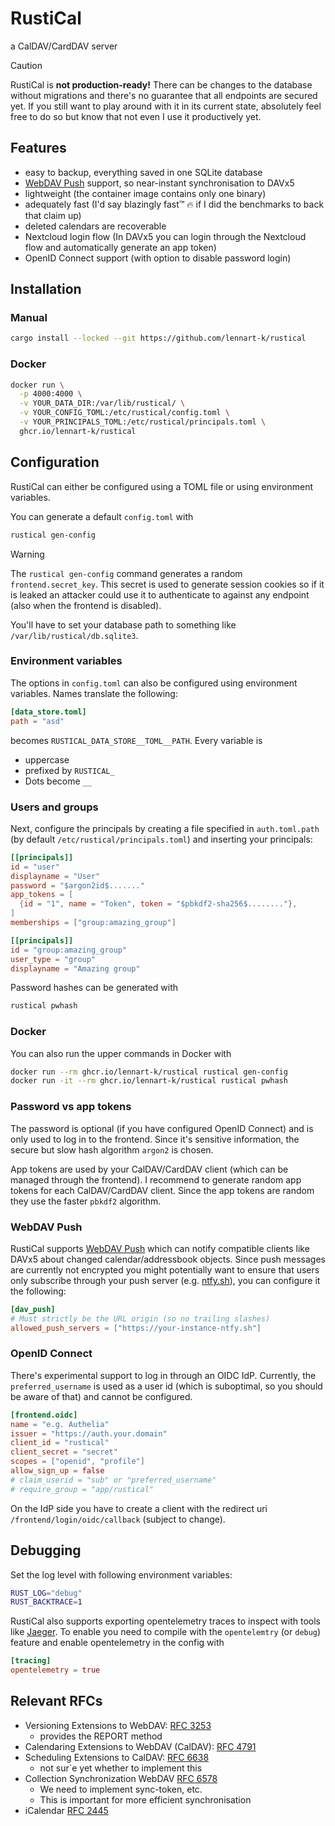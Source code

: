 # RustiCal

a CalDAV/CardDAV server

> [!CAUTION]
> RustiCal is **not production-ready!**
> There can be changes to the database without migrations and there's no guarantee that all endpoints are secured yet.
> If you still want to play around with it in its current state, absolutely feel free to do so but know that not even I use it productively yet.

## Features

- easy to backup, everything saved in one SQLite database
- [WebDAV Push](https://github.com/bitfireAT/webdav-push/) support, so near-instant synchronisation to DAVx5
- lightweight (the container image contains only one binary)
- adequately fast (I'd say blazingly fast™ :fire: if I did the benchmarks to back that claim up)
- deleted calendars are recoverable
- Nextcloud login flow (In DAVx5 you can login through the Nextcloud flow and automatically generate an app token)
- OpenID Connect support (with option to disable password login)

## Installation

### Manual

```sh
cargo install --locked --git https://github.com/lennart-k/rustical
```

### Docker

```sh
docker run \
  -p 4000:4000 \
  -v YOUR_DATA_DIR:/var/lib/rustical/ \
  -v YOUR_CONFIG_TOML:/etc/rustical/config.toml \
  -v YOUR_PRINCIPALS_TOML:/etc/rustical/principals.toml \
  ghcr.io/lennart-k/rustical
```

## Configuration

RustiCal can either be configured using a TOML file or using environment variables.

You can generate a default `config.toml` with

```sh
rustical gen-config
```

> [!WARNING]
> The `rustical gen-config` command generates a random `frontend.secret_key`.
> This secret is used to generate session cookies so if it is leaked an attacker could use it to authenticate to against any endpoint (also when the frontend is disabled).

You'll have to set your database path to something like `/var/lib/rustical/db.sqlite3`.

### Environment variables

The options in `config.toml` can also be configured using environment variables. Names translate the following:

```toml
[data_store.toml]
path = "asd"
```

becomes `RUSTICAL_DATA_STORE__TOML__PATH`.
Every variable is

- uppercase
- prefixed by `RUSTICAL_`
- Dots become `__`

### Users and groups

Next, configure the principals by creating a file specified in `auth.toml.path` (by default `/etc/rustical/principals.toml`) and inserting your principals:

```toml
[[principals]]
id = "user"
displayname = "User"
password = "$argon2id$......."
app_tokens = [
  {id = "1", name = "Token", token = "$pbkdf2-sha256$........"},
]
memberships = ["group:amazing_group"]

[[principals]]
id = "group:amazing_group"
user_type = "group"
displayname = "Amazing group"
```

Password hashes can be generated with

```sh
rustical pwhash
```

### Docker

You can also run the upper commands in Docker with

```sh
docker run --rm ghcr.io/lennart-k/rustical rustical gen-config
docker run -it --rm ghcr.io/lennart-k/rustical rustical pwhash
```

### Password vs app tokens

The password is optional (if you have configured OpenID Connect) and is only used to log in to the frontend.
Since it's sensitive information,
the secure but slow hash algorithm `argon2` is chosen.

App tokens are used by your CalDAV/CardDAV client (which can be managed through the frontend).
I recommend to generate random app tokens for each CalDAV/CardDAV client.
Since the app tokens are random they use the faster `pbkdf2` algorithm.

### WebDAV Push

RustiCal supports [WebDAV Push](https://github.com/bitfireAT/webdav-push/) which can notify compatible clients like DAVx5 about changed calendar/addressbook objects.
Since push messages are currently not encrypted you might potentially want to ensure that users only subscribe through your push server (e.g. [ntfy.sh](https://ntfy.sh/)), you can configure it the following:

```toml
[dav_push]
# Must strictly be the URL origin (so no trailing slashes)
allowed_push_servers = ["https://your-instance-ntfy.sh"]
```

### OpenID Connect

There's experimental support to log in through an OIDC IdP.
Currently, the `preferred_username` is used as a user id (which is suboptimal, so you should be aware of that) and cannot be configured.

```toml
[frontend.oidc]
name = "e.g. Authelia"
issuer = "https://auth.your.domain"
client_id = "rustical"
client_secret = "secret"
scopes = ["openid", "profile"]
allow_sign_up = false
# claim_userid = "sub" or "preferred_username"
# require_group = "app/rustical"
```

On the IdP side you have to create a client with the redirect uri `/frontend/login/oidc/callback` (subject to change).

## Debugging

Set the log level with following environment variables:

```sh
RUST_LOG="debug"
RUST_BACKTRACE=1
```

RustiCal also supports exporting opentelemetry traces to inspect with tools like [Jaeger](https://www.jaegertracing.io/).
To enable you need to compile with the `opentelemtry` (or `debug`) feature and enable opentelemetry in the config with

```toml
[tracing]
opentelemetry = true
```

## Relevant RFCs

- Versioning Extensions to WebDAV: [RFC 3253](https://datatracker.ietf.org/doc/html/rfc3253)
  - provides the REPORT method
- Calendaring Extensions to WebDAV (CalDAV): [RFC 4791](https://datatracker.ietf.org/doc/html/rfc4791)
- Scheduling Extensions to CalDAV: [RFC 6638](https://datatracker.ietf.org/doc/html/rfc6638)
  - not sur`e yet whether to implement this
- Collection Synchronization WebDAV [RFC 6578](https://datatracker.ietf.org/doc/html/rfc6578)
  - We need to implement sync-token, etc.
  - This is important for more efficient synchronisation
- iCalendar [RFC 2445](https://datatracker.ietf.org/doc/html/rfc2445#section-3.10)

